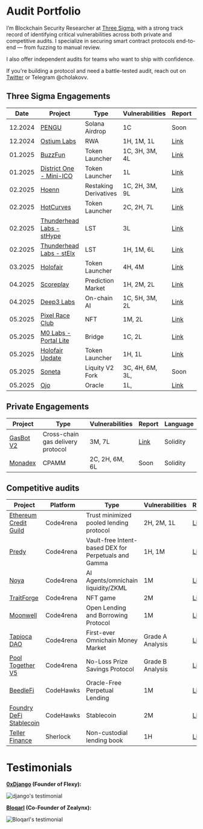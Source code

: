 # Audit Portfolio

I’m Blockchain Security Researcher at [Three Sigma](https://threesigma.xyz/), with a strong track record of identifying critical vulnerabilities across both private and competitive audits. I specialize in securing smart contract protocols end-to-end — from fuzzing to manual review.

I also offer independent audits for teams who want to ship with confidence.

If you're building a protocol and need a battle-tested audit, reach out on [Twitter](https://x.com/cholakovvv) or Telegram @cholakovv.

## Three Sigma Engagements

Date | Project                             | Type                 | Vulnerabilities | Report                             | Language |
---- | ------------------------------------ | --------------------------------- | -------------------------- | ---------------------------------- | -------- |
12.2024 | [PENGU](https://pudgypenguins.com/) | Solana Airdrop | 1C         | Soon | Rust |
12.2024 | [Ostium Labs](https://www.ostium.io/) | RWA | 1H, 1M, 1L         | [Link](https://cdn.sanity.io/files/qoqld077/staging/5c808fe111c8bcc61fed03f4d0f88e79fe387796.pdf) | Solidity |
01.2025 | [BuzzFun](https://buzz.fun/) | Token Launcher | 1C, 3H, 3M, 4L         | [Link](https://cdn.sanity.io/files/qoqld077/staging/60e05f736db459727fa7b1ebb7322169afac2e42.pdf) | Solidity |
01.2025 | [District One - Mini-ICO](https://districtone.io/) | Token Launcher | 1L         | [Link](https://github.com/threesigmaxyz/publications/blob/main/audits/DistrictOne-2/Mini-ICO.pdf) | Solidity |
02.2025 | [Hoenn](https://www.hoenn.fi/) | Restaking Derivatives | 1C, 2H, 3M, 9L         | [Link](https://cdn.sanity.io/files/qoqld077/staging/1a01c3cde53ae51681e2f875cffa01710e7e20f0.pdf) | Solidity |
02.2025 | [HotCurves](https://www.hotcurves.fun/) | Token Launcher | 2C, 2H, 7L         | [Link](https://cdn.sanity.io/files/qoqld077/staging/4f12e4d502595bcf9fc197149a421e099a392626.pdf) | Solidity |
02.2025 | [Thunderhead Labs - stHype](https://thunderhead.xyz/) | LST | 3L         | [Link](https://github.com/threesigmaxyz/publications/blob/main/audits/thunderhead/stHype.pdf) | Solidity |
02.2025 | [Thunderhead Labs - stElx](https://thunderhead.xyz/) | LST | 1H, 1M, 6L         | [Link](https://github.com/threesigmaxyz/publications/blob/main/audits/thunderhead/stElx.pdf) | Solidity |
03.2025 | [Holofair](https://stage-holofair.com/) | Token Launcher | 4H, 4M         | [Link](https://github.com/threesigmaxyz/publications/blob/main/audits/mirai/Holofair.pdf) | Solidity |
04.2025 | [Scoreplay](https://scoreplay.xyz/) | Prediction Market | 1H, 2M, 2L         | [Link](https://github.com/threesigmaxyz/publications/blob/main/audits/scoreplay/SCOREPLAY.pdf) | Solidity |
04.2025 | [Deep3 Labs](https://www.deep3.ai/) | On-chain AI | 1C, 5H, 3M, 2L         | [Link](https://github.com/threesigmaxyz/publications/blob/main/audits/deep3/Deep3.pdf) | Solidity |
05.2025 | [Pixel Race Club](https://pixelraceclub.com/) | NFT | 1M, 2L         | [Link](https://cdn.sanity.io/files/qoqld077/staging/6d79c43066b4941b325d2bfe23976e02d1b30ec8.pdf) | Solidity |
05.2025 | [M0 Labs - Portal Lite](https://www.m0.org/) | Bridge | 1C, 2L         | [Link](https://github.com/threesigmaxyz/publications/blob/main/audits/m0labs-2/M0PortalLite.pdf) | Solidity | 
05.2025 | [Holofair Update](https://stage-holofair.com/) | Token Launcher | 1H, 1L         | [Link](https://github.com/threesigmaxyz/publications/blob/main/audits/mirai/Holofair-Update.pdf) | Solidity |
05.2025 | [Soneta]() | Liquity V2 Fork | 3C, 4H, 6M, 3L,          | Soon | Solidity | 
05.2025 | [Ojo](https://ojo.network/) | Oracle | 1L,          | [Link](https://github.com/threesigmaxyz/publications/blob/main/audits/Ojo-Network/YieldRiskEngine.pdf) | Solidity |

## Private Engagements

| Project                             | Type                 | Vulnerabilities | Report                             | Language |
| ------------------------------------ | --------------------------------- | -------------------------- | ---------------------------------- | -------- |
| [GasBot V2](https://www.gasbot.xyz/) | Cross-chain gas delivery protocol | 3M, 7L         | [Link](./reports/solo/GasBotV2.md) | Solidity |
| [Monadex](https://docs.monadex.exchange/) | CPAMM | 2C, 2H, 6M, 6L         | Soon | Solidity |

## Competitive audits

| Project                                                                                | Platform  | Type                                     | Vulnerabilities | Report                                                                             | Language |
| --------------------------------------------------------------------------------------- | --------- | ---------------------------------------------------- | -------------------------- | ---------------------------------------------------------------------------------- | -------- |
| [Ethereum Credit Guild](https://code4rena.com/audits/2023-12-ethereum-credit-guild#top) | Code4rena | Trust minimized pooled lending protocol              | 2H, 2M, 1L      | [Link](https://code4rena.com/audits/2023-12-ethereum-credit-guild)                 | Solidity |
| [Predy](https://code4rena.com/audits/2024-05-predy#top)                                 | Code4rena | Vault-free Intent-based DEX for Perpetuals and Gamma | 1H, 1M            | [Link](https://code4rena.com/reports/2024-05-predy)                               | Solidity |
| [Noya](https://code4rena.com/audits/2024-04-noya#top)                                   | Code4rena | AI Agents/omnichain liquidity/ZKML                   | 1M                   | [Link](https://code4rena.com/audits/2024-04-noya)                                  | Solidity |
| [TraitForge](https://code4rena.com/audits/2024-07-traitforge)                           | Code4rena | NFT game                                            | 2M                   | [Link](https://code4rena.com/audits/2024-07-traitforge)                            | Solidity |
| [Moonwell](https://code4rena.com/audits/2023-07-moonwell#top)                           | Code4rena | Open Lending and Borrowing Protocol                  | 1M                   | [Link](./reports/contests/Code4rena/RED-LOTUS-REACH/Moonwell.md)                   | Solidity |
| [Tapioca DAO](https://code4rena.com/audits/2023-07-tapioca-dao#top)                     | Code4rena | First-ever Omnichain Money Market                    | Grade A Analysis           | [Link](./reports/contests/Code4rena/RED-LOTUS-REACH/Tapioca.md)                    | Solidity |
| [Pool Together V5](https://code4rena.com/audits/2023-08-pooltogether-v5-part-deux#top)  | Code4rena | No-Loss Prize Savings Protocol                       | Grade B Analysis           | [Link](./reports/contests/Code4rena/PoolTogetherV5.md)                             | Solidity |
| [BeedleFi](https://www.codehawks.com/contests/clkbo1fa20009jr08nyyf9wbx)                | CodeHawks | Oracle-Free Perpetual Lending                        | 1M                   | [Link](./reports/contests/CodeHawks/BeedleFi.md)                                   | Solidity |
| [Foundry DeFi Stablecoin](https://www.codehawks.com/contests/cljx3b9390009liqwuedkn0m0) | CodeHawks | Stablecoin                                           | 2M                   | [Link](./reports/contests/CodeHawks/FoundryDefiStablecoin.md)                      | Solidity |
| [Teller Finance](https://audits.sherlock.xyz/contests/295)                              | Sherlock  | Non-custodial lending book                           | 1H                     | [Link](https://github.com/sherlock-audit/2024-04-teller-finance-judging/issues/49) | Solidity |



# Testimonials

**[0xDjango](https://x.com/0xDjangoOnChain) (Founder of Flexy):**

![django's testimonial](/testimonials/Django.png)

**[Bloqarl](https://x.com/TheBlockChainer) (Co-Founder of Zealynx):**

![Bloqarl's testimonial](/testimonials/Screenshot%202024-11-26%20at%2013.52.12.png)


